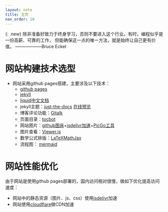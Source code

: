 ```yaml
---
layout: note
title: 主页
nav_order: 10
---
```



{: .new}
除非准备好致力于终身学习，否则不要进入这个行业。有时，编程似乎是一份高薪、可靠的工作，
但能确保这一点的唯一方法，就是始终让自己更有价值。 ——————Bruce Eckel

# 网站构建技术选型

- 网站采用github pages搭建，主要涉及以下技术：
    - [github pages](https://docs.github.com/cn/pages)
    - [jekyll](https://jekyllrb.com/)
    - [liquid](https://github.com/Shopify/liquid/wiki)[中文文档](https://liquid.bootcss.com/)
    - jekyll主题：[just-the-docs](https://github.com/pmarsceill/just-the-docs) [在线预览](https://just-the-docs.github.io/just-the-docs/)
    - 博客评论功能：[Gitalk](https://github.com/gitalk/gitalk)
    - 页面目录：[tocbot](https://github.com/tscanlin/tocbot)
    - 网站图片：[github图床](https://github.com/guosonglu/images)+[jsdelivr加速](https://www.jsdelivr.com/github)+[PicGo工具](https://github.com/Molunerfinn/PicGo)
    - 图片查看：[Viewer.js](https://github.com/fengyuanchen/viewerjs)
    - 数学公式排版：[LaTeX](https://www.latex-project.org/)[MathJax](http://docs.mathjax.org/en/latest/)
    - 流程图： [mermaid](https://mermaid-js.github.io/mermaid/#/)

# 网站性能优化

由于网站是使用github pages部署的，国内访问相对很慢，做如下优化提高访问速度：

- 网站中的静态资源（图片、js、css）使用[jsdelivr](https://www.jsdelivr.com/github)加速
- 网站使用[cloudflare](https://dash.cloudflare.com/)做CDN加速
